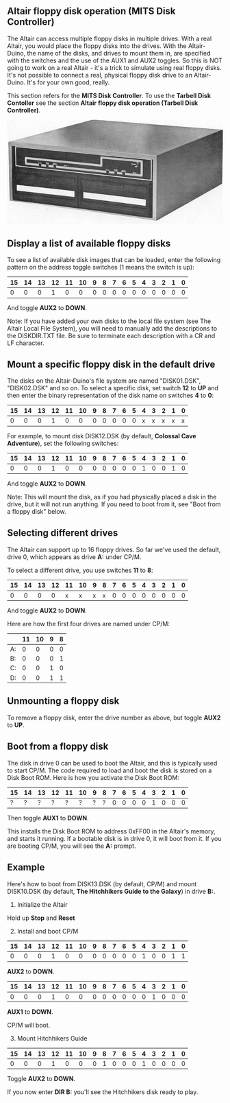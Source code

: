 ## Altair floppy disk operation (MITS Disk Controller)

The Altair can access multiple floppy disks in multiple drives. With a real Altair, you would place the floppy disks into the drives. With the Altair-Duino, the name of the disks, and drives to mount them in, are specified with the switches and the use of the AUX1 and AUX2 toggles. So this is NOT going to work on a real Altair - it's a trick to simulate using real floppy disks. It's not possible to connect a real, physical floppy disk drive to an Altair-Duino. It's for your own good, really.

This section refers for the **MITS Disk Controller**.  To use the **Tarbell Disk Contoller** see the section **Altair floppy disk operation (Tarbell Disk Controller)**.

![An Altair 8800 sitting atop a floppy disk drive](images/altair-floppy.jpg)

## Display a list of available floppy disks

To see a list of available disk images that can be loaded, enter the following pattern on the address toggle switches (1 means the switch is up):

| 15 | 14 | 13 | 12 | 11 | 10 | 9 |  8 | 7 | 6 | 5 | 4 | 3 | 2 | 1 | 0 |
|----|----|----|----|----|----|---|----|---|---|---|---|---|---|---|---|
| 0  | 0  | 0  | 1  | 0  | 0  | 0 | 0  | 0 | 0 | 0 | 0 | 0 | 0 | 0 | 0 |

And toggle **AUX2** to **DOWN**.

Note: If you have added your own disks to the local file system (see The Altair Local File System), you will need to manually add the descriptions to the DISKDIR.TXT file. Be sure to terminate each description with a CR and LF character.


## Mount a specific floppy disk in the default drive

The disks on the Altair-Duino's file system are named "DISK01.DSK", "DISK02.DSK" and so on. To select a specific disk, set switch **12** to **UP** and then enter the binary representation of the disk name on switches **4** to **0**:


| 15 | 14 | 13 | 12 | 11 | 10 | 9 |  8 | 7 | 6 | 5 | 4 | 3 | 2 | 1 | 0 |
|----|----|----|----|----|----|---|----|---|---|---|---|---|---|---|---|
| 0  | 0  | 0  | 1  | 0  | 0  | 0 | 0  | 0 | 0 | 0 | x | x | x | x | x |

For example, to mount disk DISK12.DSK (by default, **Colossal Cave Adventure**), set the following switches:


| 15 | 14 | 13 | 12 | 11 | 10 | 9 |  8 | 7 | 6 | 5 | 4 | 3 | 2 | 1 | 0 |
|----|----|----|----|----|----|---|----|---|---|---|---|---|---|---|---|
| 0  | 0  | 0  | 1  | 0  | 0  | 0 | 0  | 0 | 0 | 0 | 1 | 0 | 0 | 1 | 0 |

And toggle **AUX2** to **DOWN**.

Note: This will mount the disk, as if you had physically placed a disk in the drive, but it will not run anything. If you need to boot from it, see "Boot from a floppy disk" below.

## Selecting different drives

The Altair can support up to 16 floppy drives. So far we've used the default, drive 0, which appears as drive **A:** under CP/M.

To select a different drive, you use switches **11** to **8**:

| 15 | 14 | 13 | 12 | 11 | 10 | 9 |  8 | 7 | 6 | 5 | 4 | 3 | 2 | 1 | 0 |
|----|----|----|----|----|----|---|----|---|---|---|---|---|---|---|---|
| 0  | 0  | 0  | 0  | x  | x  | x | x  | 0 | 0 | 0 | 0 | 0 | 0 | 0 | 0 |

And toggle **AUX2** to **DOWN**.

Here are how the first four drives are named under CP/M:

|    | 11 | 10 | 9 | 8 |
|----|----|----|---|---|
| A: | 0  | 0  | 0 | 0 |
| B: | 0  | 0  | 0 | 1 |
| C: | 0  | 0  | 1 | 0 |
| D: | 0  | 0  | 1 | 1 |

## Unmounting a floppy disk

To remove a floppy disk, enter the drive number as above, but toggle **AUX2** to **UP**. 

## Boot from a floppy disk

The disk in drive 0 can be used to boot the Altair, and this is typically used to start CP/M. The code required to load and boot the disk is stored on a Disk Boot ROM. Here is how you activate the Disk Boot ROM:

| 15 | 14 | 13 | 12 | 11 | 10 | 9 |  8 | 7 | 6 | 5 | 4 | 3 | 2 | 1 | 0 |
|----|----|----|----|----|----|---|----|---|---|---|---|---|---|---|---|
| ?  | ?  | ?  | ?  | ?  | ?  | ?  | ? | 0 | 0 | 0 | 0 | 1 | 0 | 0 | 0 |

Then toggle **AUX1** to **DOWN**.

This installs the Disk Boot ROM to address 0xFF00 in the Altair's memory, and starts it running. If a bootable disk is in drive 0, it will boot from it. If you are booting CP/M, you will see the **A:** prompt.

## Example

Here's how to boot from DISK13.DSK (by default, CP/M) and mount DISK10.DSK (by default, **The Hitchhikers Guide to the Galaxy**) in drive **B:**.


1. Initialize the Altair

Hold up **Stop** and **Reset**


2. Install and boot CP/M


| 15 | 14 | 13 | 12 | 11 | 10 | 9 |  8 | 7 | 6 | 5 | 4 | 3 | 2 | 1 | 0 |
|----|----|----|----|----|----|---|----|---|---|---|---|---|---|---|---|
| 0  | 0  | 0  | 1  | 0  | 0  | 0 | 0  | 0 | 0 | 0 | 1 | 0 | 0 | 1 | 1 |

**AUX2** to **DOWN**.

| 15 | 14 | 13 | 12 | 11 | 10 | 9 |  8 | 7 | 6 | 5 | 4 | 3 | 2 | 1 | 0 |
|----|----|----|----|----|----|---|----|---|---|---|---|---|---|---|---|
| 0  | 0  | 0  | 1  | 0  | 0  | 0 | 0  | 0 | 0 | 0 | 0 | 1 | 0 | 0 | 0 |

**AUX1** to **DOWN**.

CP/M will boot.

3. Mount Hitchhikers Guide

| 15 | 14 | 13 | 12 | 11 | 10 | 9 |  8 | 7 | 6 | 5 | 4 | 3 | 2 | 1 | 0 |
|----|----|----|----|----|----|---|----|---|---|---|---|---|---|---|---|
| 0  | 0  | 0  | 1  | 0  | 0  | 0 | 1  | 0 | 0 | 0 | 1 | 0 | 0 | 0 | 0 |

Toggle **AUX2** to **DOWN**.

If you now enter **DIR B:** you'll see the Hitchhikers disk ready to play.
